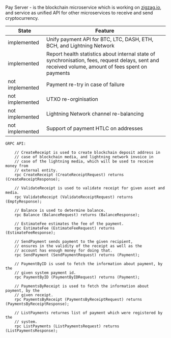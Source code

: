 Pay Server - is the blockchain microservice which is working on [zigzag.io](zigzag.io), and service as unified API for other microservices to receive and send cryptocurrency.

| State  | Feature |
| ------------- | ------------- |
| implemented  | Unify payment API for BTC, LTC, DASH, ETH, BCH, and Lightning Network  |
| implemented  | Report health statistics about internal state of synchronisation, fees, request delays, sent and received volume, amount of fees spent on payments |
| not implemented | Payment re-try in case of failure |
| not implemented | UTXO re-orginisation |
| not implemented | Lightning Network channel re-balancing |
|not implemented|Support of payment HTLC on addresses|

```
GRPC API:

    // CreateReceipt is used to create blockchain deposit address in
    // case of blockchain media, and lightning network invoice in
    // case of the lightning media, which will be used to receive money from
    // external entity.
    rpc CreateReceipt (CreateReceiptRequest) returns (CreateReceiptResponse);

    // ValidateReceipt is used to validate receipt for given asset and media.
    rpc ValidateReceipt (ValidateReceiptRequest) returns (EmptyResponse);

    // Balance is used to determine balance.
    rpc Balance (BalanceRequest) returns (BalanceResponse);

    // EstimateFee estimates the fee of the payment.
    rpc EstimateFee (EstimateFeeRequest) returns (EstimateFeeResponse);

    // SendPayment sends payment to the given recipient,
    // ensures in the validity of the receipt as well as the
    // account has enough money for doing that.
    rpc SendPayment (SendPaymentRequest) returns (Payment);

    // PaymentByID is used to fetch the information about payment, by the
    // given system payment id.
    rpc PaymentByID (PaymentByIDRequest) returns (Payment);

    // PaymentsByReceipt is used to fetch the information about payment, by the
    // given receipt.
    rpc PaymentsByReceipt (PaymentsByReceiptRequest) returns (PaymentsByReceiptResponse);

    // ListPayments returnes list of payment which were registered by the
    // system.
    rpc ListPayments (ListPaymentsRequest) returns (ListPaymentsResponse);
```
